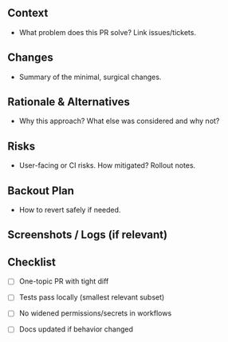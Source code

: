 ## Context
- What problem does this PR solve? Link issues/tickets.

## Changes
- Summary of the minimal, surgical changes.

## Rationale & Alternatives
- Why this approach? What else was considered and why not?

## Risks
- User-facing or CI risks. How mitigated? Rollout notes.

## Backout Plan
- How to revert safely if needed.

## Screenshots / Logs (if relevant)

## Checklist
- [ ] One-topic PR with tight diff
- [ ] Tests pass locally (smallest relevant subset)
- [ ] No widened permissions/secrets in workflows
- [ ] Docs updated if behavior changed

